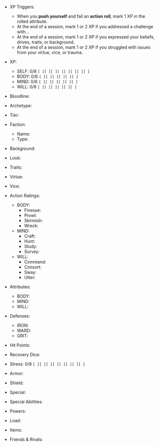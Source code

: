 #

- XP Triggers:
    - When you **push yourself** and fail an **action roll**, mark 1 XP in the rolled attribute.
    - At the end of a session, mark 1 or 2 XP if you addressed a challenge with...
    - At the end of a session, mark 1 or 2 XP if you expressed your beliefs, drives, traits, or background.
    - At the end of a session, mark 1 or 2 XP if you struggled with issues from your virtue, vice, or trauma.
- XP:
    - SELF: 0/8 `[ ][ ][ ][ ][ ][ ][ ][ ]`
    - BODY: 0/6 `[ ][ ][ ][ ][ ][ ]`
    - MIND: 0/6 `[ ][ ][ ][ ][ ][ ]`
    - WILL: 0/6 `[ ][ ][ ][ ][ ][ ]`

- Bloodline:
- Archetype:
- Tier:
- Faction:
    - Name:
    - Type:
- Background:
- Look:
- Traits:
- Virtue:
- Vice:

- Action Ratings:
    - BODY:
        - Finesse:
        - Prowl:
        - Skirmish:
        - Wreck:
    - MIND:
        - Craft:
        - Hunt:
        - Study:
        - Survey:
    - WILL:
        - Command:
        - Consort:
        - Sway:
        - Utter:
- Attributes:
    - BODY:
    - MIND:
    - WILL:
- Defenses:
    - IRON:
    - WARD:
    - GRIT:

- Hit Points:
- Recovery Dice:
- Stress: 0/8 `[ ][ ][ ][ ][ ][ ][ ][ ]`
- Armor:
- Shield:
- Special:

- Special Abilities:
- Powers:
- Load:
- Items:
- Friends & Rivals:
